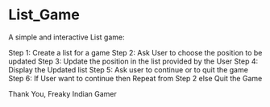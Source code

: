 # List_Game
A simple and interactive List game:

Step 1: Create a list for a game
Step 2: Ask User to choose the position to be updated
Step 3: Update the position in the list provided by the User
Step 4: Display the Updated list
Step 5: Ask user to continue or to quit the game
Step 6: If User want to continue then Repeat from Step 2 else Quit the Game


Thank You,
Freaky Indian Gamer
